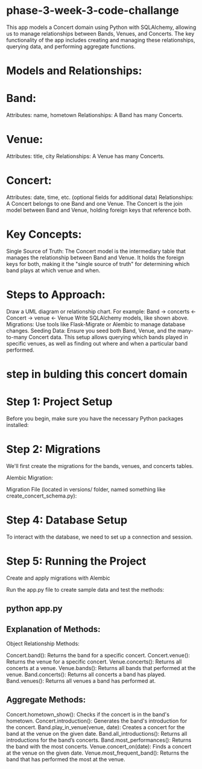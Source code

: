# phase-3-week-3-code-challange
This app models a Concert domain using Python with SQLAlchemy, allowing us to manage relationships between Bands, Venues, and Concerts. The key functionality of the app includes creating and managing these relationships, querying data, and performing aggregate functions.
# Models and Relationships:
# Band:

Attributes: name, hometown
Relationships: A Band has many Concerts.
# Venue:

Attributes: title, city
Relationships: A Venue has many Concerts.
# Concert:

Attributes: date, time, etc. (optional fields for additional data)
Relationships: A Concert belongs to one Band and one Venue.
The Concert is the join model between Band and Venue, holding foreign keys that reference both.


# Key Concepts:
Single Source of Truth: The Concert model is the intermediary table that manages the relationship between Band and Venue. It holds the foreign keys for both, making it the "single source of truth" for determining which band plays at which venue and when.
# Steps to Approach:
Draw a UML diagram or relationship chart. For example:
Band → concerts ← Concert → venue ← Venue
Write SQLAlchemy models, like shown above.
Migrations: Use tools like Flask-Migrate or Alembic to manage database changes.
Seeding Data: Ensure you seed both Band, Venue, and the many-to-many Concert data.
This setup allows querying which bands played in specific venues, as well as finding out where and when a particular band performed.


# step in bulding this concert domain 
# Step 1: Project Setup
Before you begin, make sure you have the necessary Python packages installed:
# Step 2: Migrations
We'll first create the migrations for the bands, venues, and concerts tables.

Alembic Migration:

Migration File (located in versions/ folder, named something like create_concert_schema.py):

# Step 4: Database Setup
To interact with the database, we need to set up a connection and session.

# Step 5: Running the Project
Create and apply migrations with Alembic

Run the app.py file to create sample data and test the methods:

## python app.py
## Explanation of Methods:
Object Relationship Methods:

Concert.band(): Returns the band for a specific concert.
Concert.venue(): Returns the venue for a specific concert.
Venue.concerts(): Returns all concerts at a venue.
Venue.bands(): Returns all bands that performed at the venue.
Band.concerts(): Returns all concerts a band has played.
Band.venues(): Returns all venues a band has performed at.
## Aggregate Methods:

Concert.hometown_show(): Checks if the concert is in the band's hometown.
Concert.introduction(): Generates the band's introduction for the concert.
Band.play_in_venue(venue, date): Creates a concert for the band at the venue on the given date.
Band.all_introductions(): Returns all introductions for the band’s concerts.
Band.most_performances(): Returns the band with the most concerts.
Venue.concert_on(date): Finds a concert at the venue on the given date.
Venue.most_frequent_band(): Returns the band that has performed the most at the venue.